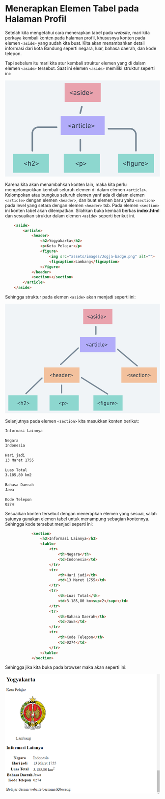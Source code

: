 # Menerapkan Elemen Tabel pada Halaman Profil

Setelah kita mengetahui cara menerapkan tabel pada <i>website</i>, mari kita perkaya kembali konten pada halaman profil, khususnya konten pada elemen ```<aside>``` yang sudah kita buat. Kita akan menambahkan detail informasi dari kota Bandung seperti negara, luar, bahasa daerah, dan kode telepon.

Tapi sebelum itu mari kita atur kembali struktur elemen yang di dalam elemen ```<aside>``` tersebut. Saat ini elemen ```<aside>``` memiliki struktur seperti ini:

<p align="center">
<img src="https://github.com/adyuta447/learn-html-css/blob/main/3.%20Pendalaman%20HTML/img/Screenshot%202022-04-14%20195355.png" alt="ilustrasi">
</p>

Karena kita akan menambahkan konten lain, maka kita perlu mengelompokkan kembali seluruh elemen di dalam elemen ```<article>```. Kelompokan atau bungkus seluruh elemen yanf ada di dalam elemen ```<article>``` dengan elemen ```<header>```, dan buat elemen baru yaitu ```<section>``` pada level yang setara dengan elemen ```<header>``` tsb. Pada elemen ```<section>``` ini konten tabel akan ditempatkan. Silahkan buka kembali berkas <b>index.html</b> dan sesuaikan struktur dalam elemen ```<aside>``` seperti berikut ini.

```html
    <aside>
        <article>
            <header>
                <h2>Yogyakarta</h2>
                <p>Kota Pelajar</p>
                <figure>
                    <img src="assets/images/Jogja-badge.png" alt="">
                    <figcaption>Lambang</figcaption>
                </figure>
            </header>
            <section></section>
        </article>
    </aside>
```

Sehingga struktur pada elemen ```<aside>``` akan menjadi seperti ini:

<p align="center">
<img src="https://github.com/adyuta447/learn-html-css/blob/main/3.%20Pendalaman%20HTML/img/Screenshot%202022-04-15%20194528.png" alt="screenshot">
</p>

Selanjutnya pada elemen ```<section>``` kita masukkan konten berikut:

```
Informasi Lainnya

Negara 
Indonesia 

Hari jadi 
13 Maret 1755

Luas Total
3.185,80 km2

Bahasa Daerah 
Jawa

Kode Telepon
0274
```

Sesuaikan konten tersebut dengan menerapkan elemen yang sesuai, salah satunya gunakan elemen tabel untuk menampung sebagian kontennya. Sehingga kode tersebut menjadi seperti ini:

```html
            <section>
                <h3>Informasi Lainnya</h3>
                <table>
                    <tr>
                        <th>Negara</th>
                        <td>Indonesia</td>
                    </tr>
                    <tr>
                        <th>Hari jadi</th>
                        <td>13 Maret 1755</td>
                    </tr>
                    <tr>
                        <th>Luas Total</th>
                        <td>3.185,80 km<sup>2</sup></td>
                    </tr>
                    <tr>
                        <th>Bahasa Daerah</th>
                        <td>Jawa</td>
                    </tr>
                    <tr>
                        <th>Kode Telepon</th>
                        <td>0274</td>
                    </tr>
                </table>
            </section>
```

Sehingga jika kita buka pada browser maka akan seperti ini:

<p align="center">
<img src="https://github.com/adyuta447/learn-html-css/blob/main/3.%20Pendalaman%20HTML/img/Screenshot%202022-04-15%20203753.png" alt="screenshot">
</p>
